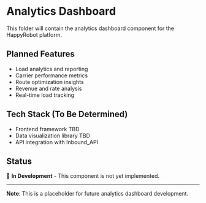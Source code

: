 # Analytics Dashboard

This folder will contain the analytics dashboard component for the HappyRobot platform.

## Planned Features

- Load analytics and reporting
- Carrier performance metrics
- Route optimization insights
- Revenue and rate analysis
- Real-time load tracking

## Tech Stack (To Be Determined)

- Frontend framework TBD
- Data visualization library TBD
- API integration with Inbound_API

## Status

🚧 **In Development** - This component is not yet implemented.

---

**Note**: This is a placeholder for future analytics dashboard development.
